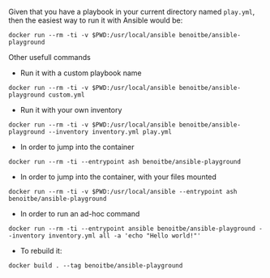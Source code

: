     
Given that you have a playbook in your current directory named `play.yml`, then the easiest way to run it with Ansible would be:

```
docker run --rm -ti -v $PWD:/usr/local/ansible benoitbe/ansible-playground
```

Other usefull commands

* Run it with a custom playbook name

```
docker run --rm -ti -v $PWD:/usr/local/ansible benoitbe/ansible-playground custom.yml
```

* Run it with your own inventory

```
docker run --rm -ti -v $PWD:/usr/local/ansible benoitbe/ansible-playground --inventory inventory.yml play.yml
```

* In order to jump into the container

```
docker run --rm -ti --entrypoint ash benoitbe/ansible-playground
```

* In order to jump into the container, with your files mounted

```
docker run --rm -ti -v $PWD:/usr/local/ansible --entrypoint ash benoitbe/ansible-playground
```

* In order to run an ad-hoc command

```
docker run --rm -ti --entrypoint ansible benoitbe/ansible-playground --inventory inventory.yml all -a 'echo "Hello world!"'
```

* To rebuild it:
``` 
docker build . --tag benoitbe/ansible-playground
```